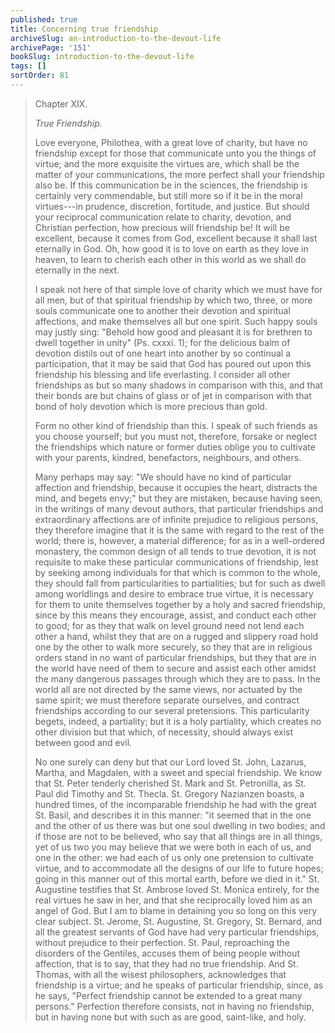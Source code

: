 ```yaml
---
published: true
title: Concerning true friendship
archiveSlug: an-introduction-to-the-devout-life
archivePage: '151'
bookSlug: introduction-to-the-devout-life
tags: []
sortOrder: 81
---
```


> Chapter XIX.
>
> *True Friendship.*
>
> Love everyone, Philothea, with a great love of charity, but have no friendship except for those that communicate unto you the things of virtue; and the more exquisite the virtues are, which shall be the matter of your communications, the more perfect shall your friendship also be. If this communication be in the sciences, the friendship is certainly very commendable, but still more so if it be in the moral virtues---in prudence, discretion, fortitude, and justice. But should your reciprocal communication relate to charity, devotion, and Christian perfection, how precious will friendship be! It will be excellent, because it comes from God, excellent because it shall last eternally in God. Oh, how good it is to love on earth as they love in heaven, to learn to cherish each other in this world as we shall do eternally in the next.
>
> I speak not here of that simple love of charity which we must have for all men, but of that spiritual friendship by which two, three, or more souls communicate one to another their devotion and spiritual affections, and make themselves all but one spirit. Such happy souls may justly sing: "Behold how good and pleasant it is for brethren to dwell together in unity" (Ps. cxxxi. 1); for the delicious balm of devotion distils out of one heart into another by so continual a participation, that it may be said that God has poured out upon this friendship his blessing and life everlasting. I consider all other friendships as but so many shadows in comparison with this, and that their bonds are but chains of glass or of jet in comparison with that bond of holy devotion which is more precious than gold.
>
> Form no other kind of friendship than this. I speak of such friends as you choose yourself; but you must not, therefore, forsake or neglect the friendships which nature or former duties oblige you to cultivate with your parents, kindred, benefactors, neighbours, and others.
>
> Many perhaps may say: "We should have no kind of particular affection and friendship, because it occupies the heart, distracts the mind, and begets envy;" but they are mistaken, because having seen, in the writings of many devout authors, that particular friendships and extraordinary affections are of infinite prejudice to religious persons, they therefore imagine that it is the same with regard to the rest of the world; there is, however, a material difference; for as in a well-ordered monastery, the common design of all tends to true devotion, it is not requisite to make these particular communications of friendship, lest by seeking among individuals for that which is common to the whole, they should fall from particularities to partialities; but for such as dwell among worldlings and desire to embrace true virtue, it is necessary for them to unite themselves together by a holy and sacred friendship, since by this means they encourage, assist, and conduct each other to good; for as they that walk on level ground need not lend each other a hand, whilst they that are on a rugged and slippery road hold one by the other to walk more securely, so they that are in religious orders stand in no want of particular friendships, but they that are in the world have need of them to secure and assist each other amidst the many dangerous passages through which they are to pass. In the world all are not directed by the same views, nor actuated by the same spirit; we must therefore separate ourselves, and contract friendships according to our several pretensions. This particularity begets, indeed, a partiality; but it is a holy partiality, which creates no other division but that which, of necessity, should always exist between good and evil.
>
> No one surely can deny but that our Lord loved St. John, Lazarus, Martha, and Magdalen, with a sweet and special friendship. We know that St. Peter tenderly cherished St. Mark and St. Petronilla, as St. Paul did Timothy and St. Thecla. St. Gregory Nazianzen boasts, a hundred times, of the incomparable friendship he had with the great St. Basil, and describes it in this manner: "it seemed that in the one and the other of us there was but one soul dwelling in two bodies; and if those are not to be believed, who say that all things are in all things, yet of us two you may believe that we were both in each of us, and one in the other: we had each of us only one pretension to cultivate virtue, and to accommodate all the designs of our life to future hopes; going in this manner out of this mortal earth, before we died in it." St. Augustine testifies that St. Ambrose loved St. Monica entirely, for the real virtues he saw in her, and that she reciprocally loved him as an angel of God. But I am to blame in detaining you so long on this very clear subject. St. Jerome, St. Augustine, St. Gregory, St. Bernard, and all the greatest servants of God have had very particular friendships, without prejudice to their perfection. St. Paul, reproaching the disorders of the Gentiles, accuses them of being people without affection, that is to say, that they had no true friendship. And St. Thomas, with all the wisest philosophers, acknowledges that friendship is a virtue; and he speaks of particular friendship, since, as he says, "Perfect friendship cannot be extended to a great many persons." Perfection therefore consists, not in having no friendship, but in having none but with such as are good, saint-like, and holy.
